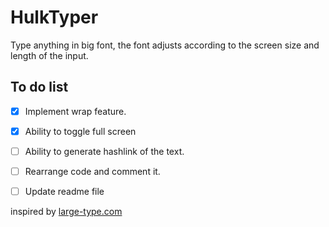 # HulkTyper
Type anything in big font, the font adjusts according to the screen size and length of the input.

## To do list
- [x] Implement wrap feature.
- [x] Ability to toggle full screen
- [ ] Ability to generate hashlink of the text.
- [ ] Rearrange code and comment it.
- [ ] Update readme file


inspired by [large-type.com](http://large-type.com/)
